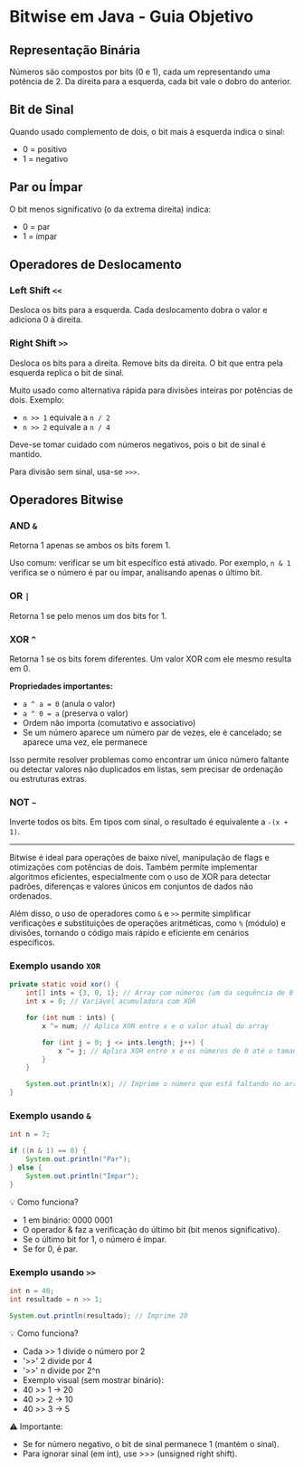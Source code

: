 # Bitwise em Java - Guia Objetivo

## Representação Binária

Números são compostos por bits (0 e 1), cada um representando uma potência de 2. Da direita para a esquerda, cada bit vale o dobro do anterior.

## Bit de Sinal

Quando usado complemento de dois, o bit mais à esquerda indica o sinal:

* 0 = positivo
* 1 = negativo

## Par ou Ímpar

O bit menos significativo (o da extrema direita) indica:

* 0 = par
* 1 = ímpar

## Operadores de Deslocamento

### Left Shift `<<`

Desloca os bits para a esquerda. Cada deslocamento dobra o valor e adiciona 0 à direita.

### Right Shift `>>`

Desloca os bits para a direita. Remove bits da direita. O bit que entra pela esquerda replica o bit de sinal.

Muito usado como alternativa rápida para divisões inteiras por potências de dois. Exemplo:

* `n >> 1` equivale a `n / 2`
* `n >> 2` equivale a `n / 4`

Deve-se tomar cuidado com números negativos, pois o bit de sinal é mantido.

Para divisão sem sinal, usa-se `>>>`.

## Operadores Bitwise

### AND `&`

Retorna 1 apenas se ambos os bits forem 1.

Uso comum: verificar se um bit específico está ativado. Por exemplo, `n & 1` verifica se o número é par ou ímpar, analisando apenas o último bit.

### OR `|`

Retorna 1 se pelo menos um dos bits for 1.

### XOR `^`

Retorna 1 se os bits forem diferentes. Um valor XOR com ele mesmo resulta em 0.

**Propriedades importantes:**

* `a ^ a = 0` (anula o valor)
* `a ^ 0 = a` (preserva o valor)
* Ordem não importa (comutativo e associativo)
* Se um número aparece um número par de vezes, ele é cancelado; se aparece uma vez, ele permanece

Isso permite resolver problemas como encontrar um único número faltante ou detectar valores não duplicados em listas, sem precisar de ordenação ou estruturas extras.

### NOT `~`

Inverte todos os bits. Em tipos com sinal, o resultado é equivalente a `-(x + 1)`.

---

Bitwise é ideal para operações de baixo nível, manipulação de flags e otimizações com potências de dois. Também permite implementar algoritmos eficientes, especialmente com o uso de XOR para detectar padrões, diferenças e valores únicos em conjuntos de dados não ordenados.

Além disso, o uso de operadores como `&` e `>>` permite simplificar verificações e substituições de operações aritméticas, como `%` (módulo) e divisões, tornando o código mais rápido e eficiente em cenários específicos.


### Exemplo usando `XOR`
```java
private static void xor() {
    int[] ints = {3, 0, 1}; // Array com números (um da sequência de 0 a 3 está faltando)
    int x = 0; // Variável acumuladora com XOR

    for (int num : ints) {
        x ^= num; // Aplica XOR entre x e o valor atual do array

        for (int j = 0; j <= ints.length; j++) {
            x ^= j; // Aplica XOR entre x e os números de 0 até o tamanho do array (0 a 3)
        }
    }

    System.out.println(x); // Imprime o número que está faltando no array
}
```

### Exemplo usando `&`
```java
int n = 7;

if ((n & 1) == 0) {
    System.out.println("Par");
} else {
    System.out.println("Ímpar");
}

```

💡 Como funciona?
* 1 em binário: 0000 0001
* O operador & faz a verificação do último bit (bit menos significativo).
* Se o último bit for 1, o número é ímpar.
* Se for 0, é par.

### Exemplo usando `>>`
```java
int n = 40;
int resultado = n >> 1;

System.out.println(resultado); // Imprime 20
```

💡 Como funciona?
* Cada >> 1 divide o número por 2
* '>>' 2 divide por 4
* '>>' n divide por 2^n
* Exemplo visual (sem mostrar binário):
* 40 >> 1 → 20
* 40 >> 2 → 10
* 40 >> 3 → 5

⚠️ Importante:
* Se for número negativo, o bit de sinal permanece 1 (mantém o sinal).
* Para ignorar sinal (em int), use >>> (unsigned right shift).
